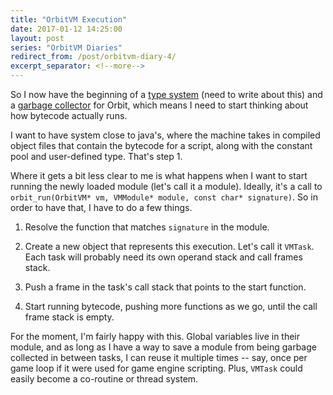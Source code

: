 ```yaml
---
title: "OrbitVM Execution"
date: 2017-01-12 14:25:00
layout: post
series: "OrbitVM Diaries"
redirect_from: /post/orbitvm-diary-4/
excerpt_separator: <!--more-->
---
```


So I now have the beginning of a [type system][1] (need to write about this) and
a [garbage collector][2] for Orbit, which means I need to start thinking about
how bytecode actually runs.

I want to have system close to java's, where the machine takes in compiled
object files that contain the bytecode for a script, along with the constant
pool and user-defined type. That's step 1.

Where it gets a bit less clear to me is what happens when I want to start
running the newly loaded module (let's call it a module). Ideally, it's a call
to `orbit_run(OrbitVM* vm, VMModule* module, const char* signature)`. So in
order to have that, I have to do a few things.

<!--more-->

 1. Resolve the function that matches `signature` in the module.
 
 2. Create a new object that represents this execution. Let's call it `VMTask`.
    Each task will probably need its own operand stack and call frames stack.
    
 3. Push a frame in the task's call stack that points to the start function.
 
 4. Start running bytecode, pushing more functions as we go, until the call
    frame stack is empty.

For the moment, I'm fairly happy with this. Global variables live in their
module, and as long as I have a way to save a module from being garbage
collected in between tasks, I can reuse it multiple times -- say, once per game
loop if it were used for game engine scripting. Plus, `VMTask` could easily
become a co-routine or thread system.

  [1]: https://github.com/amyinorbit/orbitvm/blob/1c1d39e3bf32bcf02643968f2ccd40f54de809f2/src/liborbit/orbit_value.h
  [2]: https://github.com/amyinorbit/orbitvm/blob/1c1d39e3bf32bcf02643968f2ccd40f54de809f2/src/liborbit/orbit_gc.c

